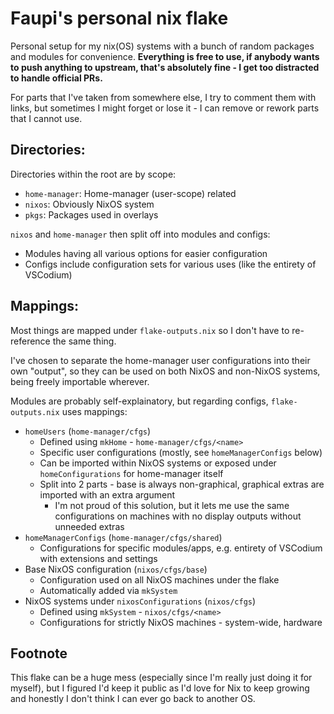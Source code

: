 # Faupi's personal nix flake

Personal setup for my nix(OS) systems with a bunch of random packages and modules for convenience.
**Everything is free to use, if anybody wants to push anything to upstream, that's absolutely fine - I get too distracted to handle official PRs.**

For parts that I've taken from somewhere else, I try to comment them with links, but sometimes I might forget or lose it - I can remove or rework parts that I cannot use.

## Directories:

Directories within the root are by scope:

- `home-manager`: Home-manager (user-scope) related
- `nixos`: Obviously NixOS system
- `pkgs`: Packages used in overlays

`nixos` and `home-manager` then split off into modules and configs:

- Modules having all various options for easier configuration
- Configs include configuration sets for various uses (like the entirety of VSCodium)

## Mappings:

Most things are mapped under `flake-outputs.nix` so I don't have to re-reference the same thing.

I've chosen to separate the home-manager user configurations into their own "output", so they can be used on both NixOS and non-NixOS systems, being freely importable wherever.

Modules are probably self-explainatory, but regarding configs, `flake-outputs.nix` uses mappings:

- `homeUsers` (`home-manager/cfgs`)
  - Defined using `mkHome` - `home-manager/cfgs/<name>`
  - Specific user configurations (mostly, see `homeManagerConfigs` below)
  - Can be imported within NixOS systems or exposed under `homeConfigurations` for home-manager itself
  - Split into 2 parts - base is always non-graphical, graphical extras are imported with an extra argument
    - I'm not proud of this solution, but it lets me use the same configurations on machines with no display outputs without unneeded extras
- `homeManagerConfigs` (`home-manager/cfgs/shared`)
  - Configurations for specific modules/apps, e.g. entirety of VSCodium with extensions and settings
- Base NixOS configuration (`nixos/cfgs/base`)
  - Configuration used on all NixOS machines under the flake
  - Automatically added via `mkSystem`
- NixOS systems under `nixosConfigurations` (`nixos/cfgs`)
  - Defined using `mkSystem` - `nixos/cfgs/<name>`
  - Configurations for strictly NixOS machines - system-wide, hardware

## Footnote

This flake can be a huge mess (especially since I'm really just doing it for myself), but I figured I'd keep it public as I'd love for Nix to keep growing and honestly I don't think I can ever go back to another OS.
